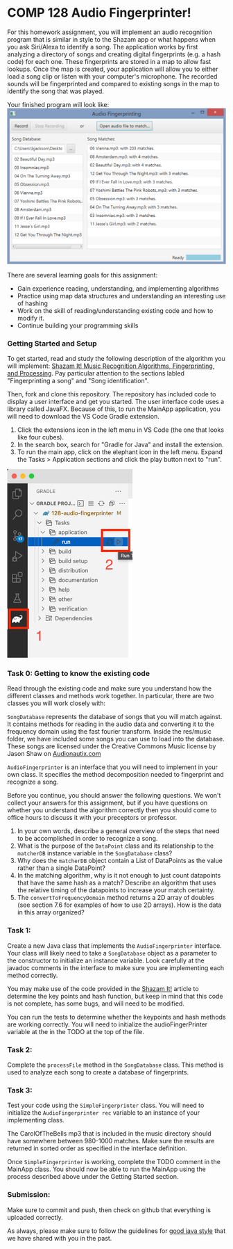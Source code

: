COMP 128 Audio Fingerprinter!
==========================

For this homework assignment, you will implement an audio recognition program that is similar in style to the Shazam app or what happens when you ask Siri/Alexa to identify a song.
The application works by first analyzing a directory of songs and creating digital fingerprints (e.g. a hash code) for each one. These fingerprints are
stored in a map to allow fast lookups. Once the map is created, your application will allow you to either load a song clip or listen
with your computer's microphone. The recorded sounds will be fingerprinted and compared to existing songs in the map to identify the
song that was played.

Your finished program will look like:
![Screenshot of the MainApp application](./screenshot.png)

There are several learning goals for this assignment:
- Gain experience reading, understanding, and implementing algorithms 
- Practice using map data structures and understanding an interesting use of hashing
- Work on the skill of reading/understanding existing code and how to modify it.
- Continue building your programming skills


### Getting Started and Setup

To get started, read and study the following description of the algorithm you will implement: [Shazam It! Music Recognition Algorithms, Fingerprinting, and Processing](http://www.toptal.com/algorithms/shazam-it-music-processing-fingerprinting-and-recognition). Pay particular attention to the sections labled "Fingerprinting a song" and "Song identification".

Then, fork and clone this repository. The repository has included code to display a user interface and get you started. The user interface code uses a library called JavaFX. Because of this, to run the MainApp application, you will need to download the VS Code Gradle extension.

1. Click the extensions icon in the left menu in VS Code (the one that looks like four cubes).
2. In the search box, search for "Gradle for Java" and install the extension.
3. To run the main app, click on the elephant icon in the left menu. Expand the Tasks > Application sections and click the play button next to "run".

![Image showing steps to run MainApp through gradle](./gradle.png)

### Task 0: Getting to know the existing code

Read through the existing code and make sure you understand how the different classes and methods work together. In particular,
there are two classes you will work closely with:

`SongDatabase` represents the database of songs that you will match against. It contains methods for reading in the audio data and converting it to the frequency domain using the fast fourier transform. Inside the res/music folder, we have included some songs you can use to load into the database. These songs are licensed under the Creative Commons Music license by Jason Shaw on [Audionautix.com](https://audionautix.com/)

`AudioFingerprinter` is an interface that you will need to implement in your own class. It specifies the method decomposition needed to fingerprint and recognize a song.

Before you continue, you should answer the following questions. We won't collect your answers for this assignment, but if you have questions on whether you understand the algorithm correctly then you should come to office hours to discuss it with your preceptors or professor.

1. In your own words, describe a general overview of the steps that need to be accomplished in order to recognize a song.
2. What is the purpose of the `DataPoint` class and its relationship to the `matcherDB` instance variable in the `SongDatabase` class? 
3. Why does the `matcherDB` object contain a List of DataPoints as the value rather than a single DataPoint?
4. In the matching algorithm, why is it not enough to just count datapoints that have the same hash as a match? Describe an algorithm that uses the relative timing of the datapoints to increase your match certainty.
5. The `convertToFrequencyDomain` method returns a 2D array of doubles (see section 7.6 for examples of how to use 2D arrays). How is the data in this array organized?

### Task 1: 

Create a new Java class that implements the `AudioFingerprinter` interface. Your class will likely need to take a `SongDatabase` object 
as a parameter to the constructor to initialize an instance variable. Look carefully at the javadoc comments in the interface 
to make sure you are implementing each method correctly.

You may make use of the code provided in the [Shazam It!](http://www.toptal.com/algorithms/shazam-it-music-processing-fingerprinting-and-recognition)
article to determine the key points and hash function, but keep in mind that this code is not complete, has some bugs, and will need to be modified.

You can run the tests to determine whether the keypoints and hash methods are working correctly. You will need to initialize the audioFingerPrinter variable at the in the TODO at the top of the file.

### Task 2:

Complete the `processFile` method in the `SongDatabase` class. This method is used to analyze each song to create a database of fingerprints.

### Task 3:

Test your code using the `SimpleFingerprinter` class. You will need to initialize the `AudioFingerprinter rec` variable to an instance of your implementing class.

The CarolOfTheBells mp3 that is included in the music directory should have somewhere between 980-1000 matches. Make sure the results are returned in sorted order as specified in the interface definition.

Once `SimpleFingerprinter` is working, complete the TODO comment in the MainApp class. You should now be able to run the MainApp using the process described above under the Getting Started section.


### Submission:

Make sure to commit and push, then check on github that everything is uploaded correctly.

As always, please make sure to follow the guidelines for [good java style](https://docs.google.com/document/d/1GT207Pia0q7bETKrqSi--C3X7N_67XgRXYEvQFrwHdI/edit?usp=sharing) that we have shared with you in the past.




